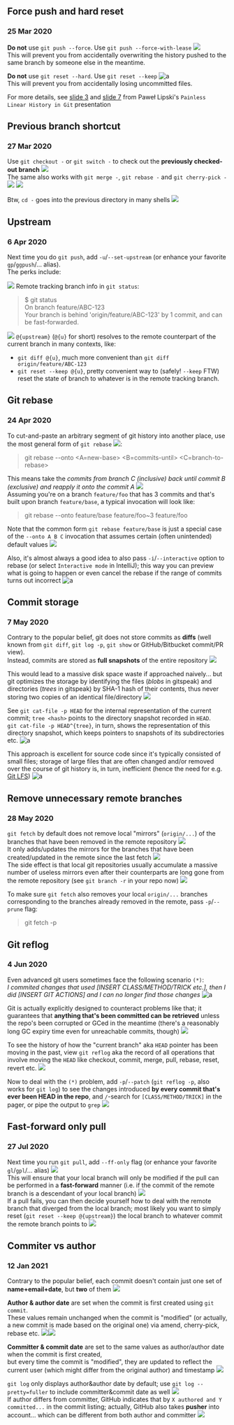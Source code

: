 ## Force push and hard reset
### 25 Mar 2020

**Do not** use `git push --force`. Use `git push --force-with-lease` ![](muscle) <br/>
This will prevent you from accidentally overwriting the history pushed to the same branch by someone else in the meantime.

**Do not** use `git reset --hard`. Use `git reset --keep` ![a](hard-hat-parrot) <br/>
This will prevent you from accidentally losing uncommitted files.

For more details, see [slide 3](http://slides.com/plipski/git-linear-history#/3) and [slide 7](http://slides.com/plipski/git-linear-history#/7)
from Paweł Lipski's `Painless Linear History in Git` presentation


## Previous branch shortcut
### 27 Mar 2020

Use `git checkout -` or `git switch -` to check out the **previously checked-out branch** ![](leftwards_arrow_with_hook) <br/>
The same also works with `git merge -`, `git rebase -` and `git cherry-pick -` ![](cherries) ![](pick)

Btw, `cd -` goes into the previous directory in many shells ![](bash)


## Upstream
### 6 Apr 2020

Next time you do `git push`, add `-u`/`--set-upstream` (or enhance your favorite `gp`/`ggpush`/... alias).<br/>
The perks include:

![](one)  Remote tracking branch info in `git status`:

> $ git status<br/>
> On branch feature/ABC-123<br/>
> Your branch is behind 'origin/feature/ABC-123' by 1 commit, and can be fast-forwarded.

![](two)  `@{upstream}` (`@{u}` for short) resolves to the remote counterpart of the current branch in many contexts, like:
* `git diff @{u}`, much more convenient than `git diff origin/feature/ABC-123`
* `git reset --keep @{u}`, pretty convenient way to (safely! `--keep` FTW) reset the state of branch to whatever is in the remote tracking branch.


## Git rebase
### 24 Apr 2020

To cut-and-paste an arbitrary segment of git history into
another place, use the most general form of `git rebase` ![](scissors):

> git rebase --onto <A=new-base> <B=commits-until> <C=branch-to-rebase>

This means take the _commits from branch C (inclusive) back until
commit B (exclusive) and reapply it onto the commit A_ ![](machete) <br/>
Assuming you're on a branch `feature/foo` that has 3 commits
and that's built upon branch `feature/base`, a typical
invocation will look like:

> git rebase --onto feature/base feature/foo~3 feature/foo

Note that the common form `git rebase feature/base`
is just a special case of the `--onto A B C`
invocation that assumes certain (often unintended)
default values ![](fuggg)

Also, it's almost always a good idea to also
pass `-i`/`--interactive` option to rebase (or select
`Interactive mode` in IntelliJ); this way you can
preview what is going to happen or even cancel
the rebase if the range of commits turns out
incorrect ![a](worg-brom-gome)


## Commit storage
### 7 May 2020

Contrary to the popular belief, git does not store
commits as **diffs** (well known from `git diff`,
`git log -p`, `git show` or GitHub/Bitbucket commit/PR view). <br/>
Instead, commits are stored as **full snapshots**
of the entire repository ![](camera_with_flash)

This would lead to a massive disk space waste if
approached naively... but git optimizes the storage
by identifying the files (_blobs_ in gitspeak) and
directories (_trees_ in gitspeak) by SHA-1 hash of
their contents, thus never storing two copies of
an identical file/directory ![](hash)

See `git cat-file -p HEAD` for the internal representation
of the current commit; `tree <hash>` points to the
directory snapshot recorded in `HEAD`. <br/>
`git cat-file -p HEAD^{tree}`, in turn, shows the
representation of this directory snapshot, which
keeps pointers to snapshots of its subdirectories etc. ![a](nyan-cat)

This approach is excellent for source code since it's
typically consisted of small files; storage of large
files that are often changed and/or removed over the
course of git history is, in turn, inefficient (hence
the need for e.g. [Git LFS](https://git-lfs.github.com/)) ![a](github-parrot)


## Remove unnecessary remote branches
### 28 May 2020

`git fetch` by default does not remove
local "mirrors" (`origin/...`) of the
branches that have been removed in the
remote repository ![](wastebasket) <br/>
It only adds/updates the mirrors for the
branches that have been created/updated
in the remote since the last fetch ![](arrow_down) <br/>
The side effect is that local git repositories
usually accumulate a massive number of useless
mirrors even after their counterparts are long
gone from the remote repository
(see `git branch -r` in your repo now) ![](fuggg)

To make sure `git fetch` also removes your local
`origin/...` branches corresponding to the branches
already removed in the remote, pass `-p`/`--prune` flag: <br/>

> git fetch -p


## Git reflog
### 4 Jun 2020

Even advanced git users sometimes face the following scenario `(*)`: <br/>
_I commited changes that used [INSERT CLASS/METHOD/TRICK etc.], then I did
[INSERT GIT ACTIONS] and I can no longer find those changes_ ![a](revert-it-parrot)

Git is actually explicitly designed to counteract problems like that;
it guarantees that **anything that's been committed can be retrieved**
unless the repo's been corrupted or GCed in the meantime
(there's a reasonably long GC expiry time even for unreachable commits, though) ![](relieved)

To see the history of how the "current branch" aka `HEAD` pointer has been moving in the past,
view `git reflog` aka the record of all operations that involve moving the `HEAD`
like checkout, commit, merge, pull, rebase, reset, revert etc. ![](scroll)

Now to deal with the `(*)` problem, add `-p`/`--patch` (`git reflog -p`, also works for `git log`)
to see the changes introduced **by every commit that's ever been HEAD in the repo**,
and `/`-search for `[CLASS/METHOD/TRICK]` in the pager, or pipe the output to `grep` ![](sleuth_or_spy)


## Fast-forward only pull
### 27 Jul 2020

Next time you run `git pull`, add `--ff-only` flag (or enhance your favorite `gl`/`gpl`/... alias) ![](pull-request) <br/>
This will ensure that your local branch will only be modified if the pull can be performed
in a **fast-forward** manner (i.e. if the commit of the remote branch
is a descendant of your local branch) ![](bika-bika) <br/>
If a pull fails, you can then decide yourself how to deal with the remote branch
that diverged from the local branch; most likely you want to simply reset
(`git reset --keep @{upstream}`) the local branch to whatever commit the remote branch points to ![](point_left)


## Commiter vs author
### 12 Jan 2021

Contrary to the popular belief, each commit doesn't contain just one set of
**name+email+date**, but **two** of them ![](gemini)

**Author & author date** are set when the commit is first created using `git commit`. <br/>
These values remain unchanged when the commit is "modified"
(or actually, a new commit is made based on the original one) via amend,
cherry-pick, rebase etc. ![](cherries)![](pick)

**Committer & commit date** are set to the same values as author/author date
when the commit is first created, <br/>
but every time the commit is "modified", they are updated to reflect the current user
(which might differ from the original author) and timestamp ![](writing_hand)

`git log` only displays author&author date by default; use `git log --pretty=fuller`
to include committer&commit date as well ![](jon-pretty) <br/>
If author differs from committer, GitHub indicates that by `X authored and Y committed...`
in the commit listing; actually, GitHub also takes **pusher** into account...
which can be different from both author and committer ![](github)
